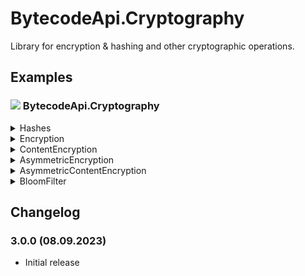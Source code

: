 # BytecodeApi.Cryptography

Library for encryption & hashing and other cryptographic operations.

## Examples

### ![](http://bytecode77.com/public/vs/namespace.png) BytecodeApi.Cryptography

<details>
<summary>Hashes</summary>

Compute hash of a `string`:

```
const string str = "Hello, World!";

string hash = Hashes.Compute(str, HashType.SHA256);
byte[] hashBytes = Hashes.ComputeBytes(str, HashType.SHA256);
```

Compute hash of a `byte[]`:

```
byte[] buffer = new byte[] { 1, 2, 3, 4, 5 };

string hash = Hashes.Compute(buffer, HashType.SHA256);
byte[] hashBytes = Hashes.ComputeBytes(buffer, HashType.SHA256);
```
</details>

<details>
<summary>Encryption</summary>

The `Encryption` class encrypts raw `byte[]` buffers using AES.

```
// The payload to encrypt:
byte[] data = new byte[] { 1, 2, 3, 4, 5, 6, 7 };

// Generate random IV:
byte[] iv = Encryption.GenerateIV();

// Derive key from a password, hashed 1000 times:
byte[] key = Hashes.ComputeBytes("password", HashType.SHA256, 1000);

// Encrypt a byte[] using the key & IV
byte[] encrypted = Encryption.Encrypt(data, iv, key);

// Decrypt data using the same key and IV
byte[] decrypted = Encryption.Decrypt(encrypted, iv, key);
```
</details>

<details>
<summary>ContentEncryption</summary>

The `ContentEncryption` class encrypts `byte[]` buffers with a password rather than a raw IV and key.

The resulting `byte[]` contains the IV and information about how many times the password was hashed. Therefore, only the password needs to be provided for decryption.

```
// The payload to encrypt:
byte[] data = new byte[] { 1, 2, 3, 4, 5, 6, 7 };

// Password
const string password = "secret";

// Encrypt using the password and hash the password 1000 times:
byte[] encrypted = ContentEncryption.Encrypt(data, password, 1000);

// Decrypt data using the password:
// The encrypted byte[] contains the IV and information about how many times the password was hashed.
// Therefore, only the password is needed.
byte[] decrypted = ContentEncryption.Decrypt(encrypted, password);
```
</details>

<details>
<summary>AsymmetricEncryption</summary>

The `AsymmetricEncryption` class encrypts and decrypts data asymmetrically using RSA.

The maximum amount of data that can be encrypted depends on the RSA key size. To encrypt any amount of data, use the `AsymmetricContentEncryption` class.

```
// The payload to encrypt:
byte[] data = new byte[] { 1, 2, 3, 4, 5, 6, 7 };

// Generate public/private key pair:
AsymmetricEncryption.GenerateKeyPair(out RSAParameters publicKey, out RSAParameters privateKey);

// Encrypt using the public key:
byte[] encrypted = AsymmetricEncryption.Encrypt(data, publicKey);

// Decrypt using the private key
byte[] decrypted = AsymmetricEncryption.Decrypt(encrypted, privateKey);
```
</details>

<details>
<summary>AsymmetricContentEncryption</summary>

This class encrypts a randomly generated AES key with an RSA key and the data with the AES key.

This is a typical approach, because RSA can only encrypt a certain amount of data, depending on the RSA key size.

```
// The payload to encrypt:
byte[] data = new byte[100]; // Can be any size
for (int i = 0; i < data.Length; i++)
{
	data[i] = 123;
}

// Generate public/private key pair
AsymmetricEncryption.GenerateKeyPair(out RSAParameters publicKey, out RSAParameters privateKey);

// Encrypt using the public key
byte[] encrypted = AsymmetricContentEncryption.Encrypt(data, publicKey);

// Decrypt using the private key
byte[] decrypted = AsymmetricContentEncryption.Decrypt(encrypted, privateKey);
```
</details>

<details>
<summary>BloomFilter</summary>

This `BloomFilter` implementation supports custom sizes, multiple hashes, and a custom hashing delegate:

```
// Create 1 Mbit bloom filter:
BloomFilter<string> bloom = new(1024 * 1024);

// The hashing function is CRC32:
bloom.HashFunctions.Add(str => BitConverter.ToUInt32(Hashes.ComputeBytes(str.ToUTF8Bytes(), HashType.CRC32)));

// Add values to the bloom filter:
bloom.Add("hello");
bloom.Add("world");

// Check, if values exist:
Console.WriteLine(bloom.Contains("hello") ? "maybe" : "no");
Console.WriteLine(bloom.Contains("world") ? "maybe" : "no");
Console.WriteLine(bloom.Contains("foobar") ? "maybe" : "no");
```
</details>

## Changelog

### 3.0.0 (08.09.2023)

* Initial release